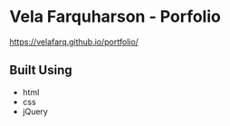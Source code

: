 # Vela Farquharson - Porfolio

https://velafarq.github.io/portfolio/

<!-- http://www.velafarquharson.com/ -->

## Built Using

- html
- css
- jQuery
